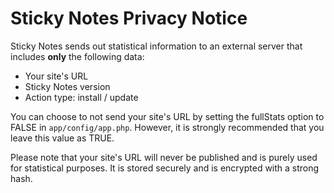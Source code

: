 # Sticky Notes Privacy Notice

Sticky Notes sends out statistical information to an external server that
includes **only** the following data:

* Your site's URL
* Sticky Notes version
* Action type: install / update

You can choose to not send your site's URL by setting the fullStats option
to FALSE in `app/config/app.php`. However, it is strongly recommended that
you leave this value as TRUE.

Please note that your site's URL will never be published and is purely used
for statistical purposes. It is stored securely and is encrypted with a
strong hash.
